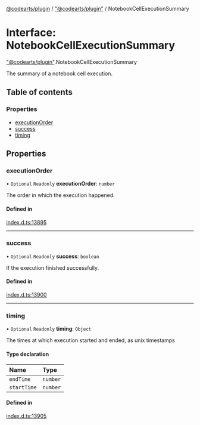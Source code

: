 [@codearts/plugin](../README.md) / ["@codearts/plugin"](../modules/_codearts_plugin_.md) / NotebookCellExecutionSummary

# Interface: NotebookCellExecutionSummary

["@codearts/plugin"](../modules/_codearts_plugin_.md).NotebookCellExecutionSummary

The summary of a notebook cell execution.

## Table of contents

### Properties

- [executionOrder](codearts_plugin_.NotebookCellExecutionSummary.md#executionorder)
- [success](codearts_plugin_.NotebookCellExecutionSummary.md#success)
- [timing](codearts_plugin_.NotebookCellExecutionSummary.md#timing)

## Properties

### executionOrder

• `Optional` `Readonly` **executionOrder**: `number`

The order in which the execution happened.

#### Defined in

[index.d.ts:13895](https://github.com/huaweicloud/cloudide-plugin-api/blob/03b481c/index.d.ts#L13895)

___

### success

• `Optional` `Readonly` **success**: `boolean`

If the execution finished successfully.

#### Defined in

[index.d.ts:13900](https://github.com/huaweicloud/cloudide-plugin-api/blob/03b481c/index.d.ts#L13900)

___

### timing

• `Optional` `Readonly` **timing**: `Object`

The times at which execution started and ended, as unix timestamps

#### Type declaration

| Name | Type |
| :------ | :------ |
| `endTime` | `number` |
| `startTime` | `number` |

#### Defined in

[index.d.ts:13905](https://github.com/huaweicloud/cloudide-plugin-api/blob/03b481c/index.d.ts#L13905)
